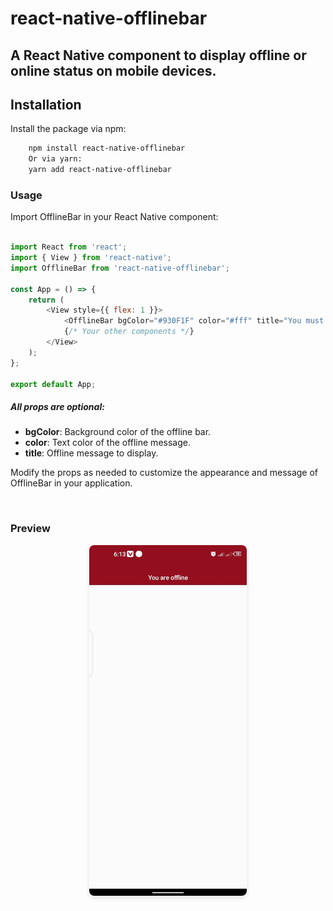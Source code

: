 # react-native-offlinebar

<h2>A React Native component to display offline or online status on mobile devices.</h2>

## Installation

Install the package via npm:

```bash
    npm install react-native-offlinebar
    Or via yarn:
    yarn add react-native-offlinebar
```
<h3>Usage</h3>
Import OfflineBar in your React Native component:

```javascript

import React from 'react';
import { View } from 'react-native';
import OfflineBar from 'react-native-offlinebar';

const App = () => {
    return (
        <View style={{ flex: 1 }}>
            <OfflineBar bgColor="#930F1F" color="#fff" title="You must connect to Wi-Fi or a cellular network to get online again" />
            {/* Your other components */}
        </View>
    );
};

export default App;
```
<h5>All props are optional:</h5>
<ul>
<li><b>bgColor</b>: Background color of the offline bar.</li>
<li><b>color</b></b>: Text color of the offline message.</li>
<li><b>title</b></b>: Offline message to display.</li>
</ul>

Modify the props as needed to customize the appearance and message of OfflineBar in your application.

<br>
<h3> Preview</h3>
<div style="text-align: center;">
    <img src="assets/preview.png" alt="Preview" style="width: 50%; border-radius: 8px; box-shadow: 0 4px 8px rgba(0, 0, 0, 0.1);">
</div>